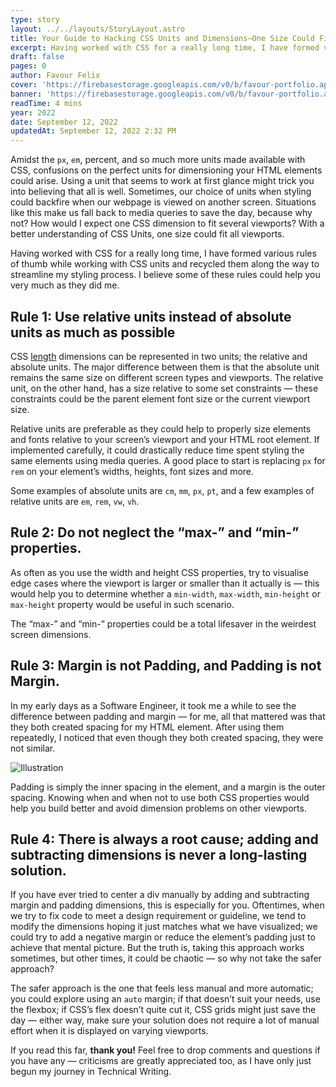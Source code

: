 ```yaml
---
type: story
layout: ../../layouts/StoryLayout.astro
title: Your Guide to Hacking CSS Units and Dimensions—One Size Could Fit All
excerpt: Having worked with CSS for a really long time, I have formed various rules of thumb while working with CSS units and recycled them along the way to streamline my styling process.
draft: false
pages: 0
author: Favour Felix
cover: 'https://firebasestorage.googleapis.com/v0/b/favour-portfolio.appspot.com/o/stories%2Fhs-banner.webp?alt=media&token=b759792c-ff07-4fd7-ac65-54747b17484b'
banner: 'https://firebasestorage.googleapis.com/v0/b/favour-portfolio.appspot.com/o/stories%2Fhs-banner.webp?alt=media&token=b759792c-ff07-4fd7-ac65-54747b17484b'
readTime: 4 mins
year: 2022
date: September 12, 2022
updatedAt: September 12, 2022 2:32 PM
---
```


Amidst the `px`, `em`, percent, and so much more units made available with CSS, confusions on the perfect units for dimensioning your HTML elements could arise. Using a unit that seems to work at first glance might trick you into believing that all is well. Sometimes, our choice of units when styling could backfire when our webpage is viewed on another screen. Situations like this make us fall back to media queries to save the day, because why not? How would I expect one CSS dimension to fit several viewports? With a better understanding of CSS Units, one size could fit all viewports. 

Having worked with CSS for a really long time, I have formed various rules of thumb while working with CSS units and recycled them along the way to streamline my styling process. I believe some of these rules could help you very much as they did me.

## Rule 1: Use relative units instead of absolute units as much as possible

CSS [length](https://developer.mozilla.org/en-US/docs/Web/CSS/length) dimensions can be represented in two units; the relative and absolute units. The major difference between them is that the absolute unit remains the same size on different screen types and viewports. The relative unit, on the other hand, has a size relative to some set constraints — these constraints could be the parent element font size or the current viewport size. 

Relative units are preferable as they could help to properly size elements and fonts relative to your screen’s viewport and your HTML root element. If implemented carefully, it could drastically reduce time spent styling the same elements using media queries. A good place to start is replacing `px` for `rem` on your element’s widths, heights, font sizes and more. 

Some examples of absolute units are `cm`, `mm`, `px`, `pt`, and a few examples of relative units are `em`, `rem`, `vw`, `vh`.

## Rule 2: Do not neglect the “max-” and “min-” properties.

As often as you use the width and height CSS properties, try to visualise edge cases where the viewport is larger or smaller than it actually is — this would help you to determine whether a `min-width`, `max-width`, `min-height` or `max-height` property would be useful in such scenario.

The “max-” and “min-” properties could be a total lifesaver in the weirdest screen dimensions.

## Rule 3: Margin is not Padding, and Padding is not Margin.

In my early days as a Software Engineer, it took me a while to see the difference between padding and margin — for me, all that mattered was that they both created spacing for my HTML element. After using them repeatedly, I noticed that even though they both created spacing, they were not similar.

![Illustration](https://firebasestorage.googleapis.com/v0/b/favour-portfolio.appspot.com/o/stories%2Fhs-1.webp?alt=media&token=0a5e7ce6-2515-4c15-8481-ca679f870d4c)

Padding is simply the inner spacing in the element, and a margin is the outer spacing. Knowing when and when not to use both CSS properties would help you build better and avoid dimension problems on other viewports.

## Rule 4: There is always a root cause; adding and subtracting dimensions is never a long-lasting solution.

If you have ever tried to center a div manually by adding and subtracting margin and padding dimensions, this is especially for you. Oftentimes, when we try to fix code to meet a design requirement or guideline, we tend to modify the dimensions hoping it just matches what we have visualized; we could try to add a negative margin or reduce the element’s padding just to achieve that mental picture. But the truth is, taking this approach works sometimes, but other times, it could be chaotic — so why not take the safer approach?

The safer approach is the one that feels less manual and more automatic; you could explore using an `auto` margin; if that doesn’t suit your needs, use the flexbox; if CSS’s flex doesn’t quite cut it, CSS grids might just save the day — either way, make sure your solution does not require a lot of manual effort when it is displayed on varying viewports.

If you read this far, **thank you!** Feel free to drop comments and questions if you have any — criticisms are greatly appreciated too, as I have only just begun my journey in Technical Writing.